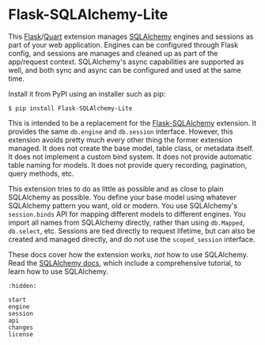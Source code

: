 # Flask-SQLAlchemy-Lite

This [Flask]/[Quart] extension manages [SQLAlchemy] engines and sessions as part
of your web application. Engines can be configured through Flask config, and
sessions are manages and cleaned up as part of the app/request context.
SQLAlchemy's async capabilities are supported as well, and both sync and async
can be configured and used at the same time.

[Flask]: https://flask.palletsprojects.com
[Quart]: https://quart.palletsprojects.com
[SQLAlchemy]: https://www.sqlalchemy.org

Install it from PyPI using an installer such as pip:

```
$ pip install Flask-SQLAlchemy-Lite
```

This is intended to be a replacement for the [Flask-SQLAlchemy] extension. It
provides the same `db.engine` and `db.session` interface. However, this
extension avoids pretty much every other thing the former extension managed. It
does not create the base model, table class, or metadata itself. It does not
implement a custom bind system. It does not provide automatic table naming for
models. It does not provide query recording, pagination, query methods, etc.

[Flask-SQLAlchemy]: https://flask-sqlalchemy.palletsprojects.com

This extension tries to do as little as possible and as close to plain
SQLAlchemy as possible. You define your base model using whatever SQLAlchemy
pattern you want, old or modern. You use SQLAlchemy's `session.binds` API for
mapping different models to different engines. You import all names from
SQLAlchemy directly, rather than using `db.Mapped`, `db.select`, etc. Sessions
are tied directly to request lifetime, but can also be created and managed
directly, and do not use the `scoped_session` interface.

These docs cover how the extension works, _not_ how to use SQLAlchemy. Read the
[SQLAlchemy docs], which include a comprehensive tutorial, to learn how to use
SQLAlchemy.

[SQLAlchemy docs]: https://docs.sqlalchemy.org

```{toctree}
:hidden:

start
engine
session
api
changes
license
```
